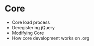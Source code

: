 # Core

 - Core load process
 - Deregistering jQuery
 - Modifying Core
 - How core development works on .org

